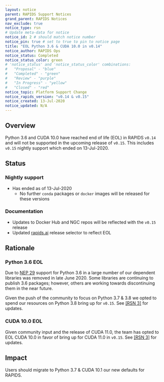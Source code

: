 ```yaml
---
layout: notice
parent: RAPIDS Support Notices
grand_parent: RAPIDS Notices
nav_exclude: true
notice_type: rsn
# Update meta-data for notice
notice_id: 2 # should match notice number
notice_pin: true # set to true to pin to notice page
title: "EOL Python 3.6 & CUDA 10.0 in v0.14"
notice_author: RAPIDS Ops
notice_status: Completed
notice_status_color: green
# 'notice_status' and 'notice_status_color' combinations:
#   "Proposal" - "blue"
#   "Completed" - "green" 
#   "Review" - "purple"
#   "In Progress" - "yellow"
#   "Closed" - "red"
notice_topic: Platform Support Change
notice_rapids_version: "v0.14 & v0.15"
notice_created: 13-Jul-2020
notice_updated: N/A
---
```


## Overview

Python 3.6 and CUDA 10.0 have reached end of life (EOL) in RAPIDS `v0.14` and will not be supported in the upcoming release of `v0.15`. This includes `v0.15` nightly support which ended on 13-Jul-2020.

## Status

### Nightly support

- Has ended as of 13-Jul-2020
  - No further `conda` packages or `docker` images will be released for these versions

### Documentation

- Updates to Docker Hub and NGC repos will be reflected with the `v0.15` release
- Updated [rapids.ai](https://rapids.ai/start#rapids-release-selector) release selector to reflect EOL

## Rationale

### Python 3.6 EOL

Due to [NEP 29](https://numpy.org/neps/nep-0029-deprecation_policy.html) support for Python 3.6 in a large number of our dependent libraries was removed in late June 2020. Some libraries are continuing to publish 3.6 packages; however, others are working towards discontinuing them in the near future.

Given the push of the community to focus on Python 3.7 & 3.8 we opted to spend our resources on Python 3.8 bring up for `v0.15`. See [[RSN 3]](/notices/rsn0003) for updates.

### CUDA 10.0 EOL

Given community input and the release of CUDA 11.0, the team has opted to EOL CUDA 10.0 in favor of bring up for CUDA 11.0 in `v0.15`. See [[RSN 3]](/notices/rsn0003) for updates.

## Impact

Users should migrate to Python 3.7 & CUDA 10.1 our new defaults for RAPIDS.
